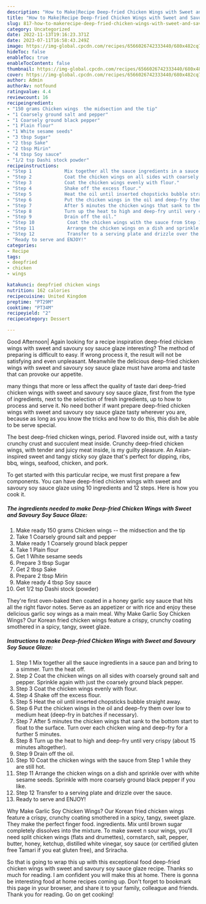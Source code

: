 ```yaml
---
description: "How to Make|Recipe Deep-fried Chicken Wings with Sweet and Savoury Soy Sauce Glaze {That is Simple"
title: "How to Make|Recipe Deep-fried Chicken Wings with Sweet and Savoury Soy Sauce Glaze {That is Simple"
slug: 817-how-to-makerecipe-deep-fried-chicken-wings-with-sweet-and-savoury-soy-sauce-glaze-that-is-simple
category: Uncategorized
date: 2022-11-13T19:16:23.371Z
date: 2023-07-11T16:58:43.249Z
image: https://img-global.cpcdn.com/recipes/6566026742333440/680x482cq70/deep-fried-chicken-wings-with-sweet-and-savoury-soy-sauce-glaze-recipe-main-photo.jpg
hideToc: false
enableToc: true
enableTocContent: false
thumbnail: https://img-global.cpcdn.com/recipes/6566026742333440/680x482cq70/deep-fried-chicken-wings-with-sweet-and-savoury-soy-sauce-glaze-recipe-main-photo.jpg
cover: https://img-global.cpcdn.com/recipes/6566026742333440/680x482cq70/deep-fried-chicken-wings-with-sweet-and-savoury-soy-sauce-glaze-recipe-main-photo.jpg
author: Admin
authorAv: notfound
ratingvalue: 4.4
reviewcount: 16
recipeingredient:
- "150 grams Chicken wings  the midsection and the tip"
- "1 Coarsely ground salt and pepper"
- "1 Coarsely ground black pepper"
- "1 Plain flour"
- "1 White sesame seeds"
- "3 tbsp Sugar"
- "2 tbsp Sake"
- "2 tbsp Mirin"
- "4 tbsp Soy sauce"
- "1/2 tsp Dashi stock powder"
recipeinstructions:
- "Step 1            Mix together all the sauce ingredients in a sauce pan and bring to a simmer. Turn the heat off."
- "Step 2            Coat the chicken wings on all sides with coarsely ground salt and pepper. Sprinkle again with just the coarsely ground black pepper."
- "Step 3            Coat the chicken wings evenly with flour."
- "Step 4            Shake off the excess flour."
- "Step 5            Heat the oil until inserted chopsticks bubble straight away."
- "Step 6            Put the chicken wings in the oil and deep-fry them over low to medium heat (deep-fry in batches if necessary)."
- "Step 7            After 5 minutes the chicken wings that sank to the bottom start to float to the surface. Turn over each chicken wing and deep-fry for a further 5 minutes."
- "Step 8            Turn up the heat to high and deep-fry until very crispy (about 15 minutes altogether)."
- "Step 9            Drain off the oil."
- "Step 10            Coat the chicken wings with the sauce from Step 1 while they are still hot."
- "Step 11            Arrange the chicken wings on a dish and sprinkle over with white sesame seeds. Sprinkle with more coarsely ground black pepper if you like."
- "Step 12            Transfer to a serving plate and drizzle over the sauce."
- "Ready to serve and ENJOY!"
categories:
- Recipe
tags:
- deepfried
- chicken
- wings

katakunci: deepfried chicken wings 
nutrition: 162 calories
recipecuisine: United Kingdom
preptime: "PT29M"
cooktime: "PT34M"
recipeyield: "2"
recipecategory: Dessert

---
```



Good Afternoon| Again looking for a recipe inspiration deep-fried chicken wings with sweet and savoury soy sauce glaze interesting? The method of preparing is difficult to easy. If wrong process it, the result will not be satisfying and even unpleasant. Meanwhile the delicious deep-fried chicken wings with sweet and savoury soy sauce glaze must have aroma and taste that can provoke our appetite.






many things that more or less affect the quality of taste dari deep-fried chicken wings with sweet and savoury soy sauce glaze, first from the type of ingredients, next to the selection of fresh ingredients, up to how to process and serve it. No need bother if want prepare deep-fried chicken wings with sweet and savoury soy sauce glaze tasty wherever you are, because as long as you know the tricks and how to do this, this dish be able to be serve special.


The best deep-fried chicken wings, period. Flavored inside out, with a tasty crunchy crust and succulent meat inside. Crunchy deep-fried chicken wings, with tender and juicy meat inside, is my guilty pleasure. An Asian-inspired sweet and tangy sticky soy glaze that&#39;s perfect for dipping, ribs, bbq, wings, seafood, chicken, and pork.


To get started with this particular recipe, we must first prepare a few components. You can have deep-fried chicken wings with sweet and savoury soy sauce glaze using 10 ingredients and 12 steps. Here is how you cook it.

<!--inarticleads1-->

##### The ingredients needed to make Deep-fried Chicken Wings with Sweet and Savoury Soy Sauce Glaze:

1. Make ready 150 grams Chicken wings -- the midsection and the tip
1. Take 1 Coarsely ground salt and pepper
1. Make ready 1 Coarsely ground black pepper
1. Take 1 Plain flour
1. Get 1 White sesame seeds
1. Prepare 3 tbsp Sugar
1. Get 2 tbsp Sake
1. Prepare 2 tbsp Mirin
1. Make ready 4 tbsp Soy sauce
1. Get 1/2 tsp Dashi stock (powder)


They&#39;re first oven-baked then coated in a honey garlic soy sauce that hits all the right flavor notes. Serve as an appetizer or with rice and enjoy these delicious garlic soy wings as a main meal. Why Make Garlic Soy Chicken Wings? Our Korean fried chicken wings feature a crispy, crunchy coating smothered in a spicy, tangy, sweet glaze. 

<!--inarticleads2-->

##### Instructions to make Deep-fried Chicken Wings with Sweet and Savoury Soy Sauce Glaze:

1. Step 1            Mix together all the sauce ingredients in a sauce pan and bring to a simmer. Turn the heat off.
1. Step 2            Coat the chicken wings on all sides with coarsely ground salt and pepper. Sprinkle again with just the coarsely ground black pepper.
1. Step 3            Coat the chicken wings evenly with flour.
1. Step 4            Shake off the excess flour.
1. Step 5            Heat the oil until inserted chopsticks bubble straight away.
1. Step 6            Put the chicken wings in the oil and deep-fry them over low to medium heat (deep-fry in batches if necessary).
1. Step 7            After 5 minutes the chicken wings that sank to the bottom start to float to the surface. Turn over each chicken wing and deep-fry for a further 5 minutes.
1. Step 8            Turn up the heat to high and deep-fry until very crispy (about 15 minutes altogether).
1. Step 9            Drain off the oil.
1. Step 10            Coat the chicken wings with the sauce from Step 1 while they are still hot.
1. Step 11            Arrange the chicken wings on a dish and sprinkle over with white sesame seeds. Sprinkle with more coarsely ground black pepper if you like.
1. Step 12            Transfer to a serving plate and drizzle over the sauce.
1. Ready to serve and ENJOY!

Why Make Garlic Soy Chicken Wings? Our Korean fried chicken wings feature a crispy, crunchy coating smothered in a spicy, tangy, sweet glaze. They make the perfect finger food. ingredients. Mix until brown sugar completely dissolves into the mixture. To make sweet n sour wings, you&#39;ll need split chicken wings (flats and drumettes), cornstarch, salt, pepper, butter, honey, ketchup, distilled white vinegar, soy sauce (or certified gluten free Tamari if you eat gluten free), and Sriracha. 

So that is going to wrap this up with this exceptional food deep-fried chicken wings with sweet and savoury soy sauce glaze recipe. Thanks so much for reading. I am confident you will make this at home. There is gonna be interesting food at home recipes coming up. Don't forget to bookmark this page in your browser, and share it to your family, colleague and friends. Thank you for reading. Go on get cooking!
